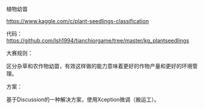 植物幼苗

https://www.kaggle.com/c/plant-seedlings-classification

代码：https://github.com/lsh1994/tianchiorgame/tree/master/kg_plantseedlings

大赛规则：

区分杂草和农作物幼苗，有效这样做的能力意味着更好的作物产量和更好的环境管理。

方案：

基于Discussion的一种解决方案，使用Xception微调（搬运工）。

 